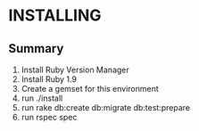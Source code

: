 INSTALLING
==========

Summary
-------

1. Install Ruby Version Manager
2. Install Ruby 1.9
3. Create a gemset for this environment
4. run ./install
5. run rake db:create db:migrate db:test:prepare
6. run rspec spec 
